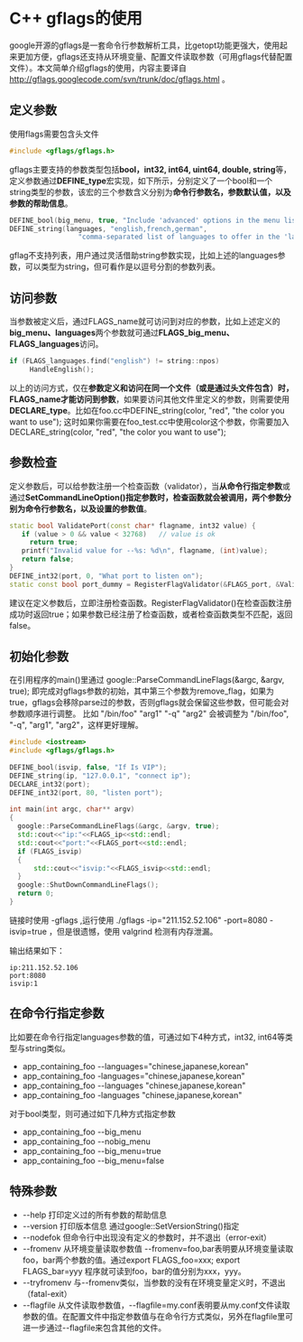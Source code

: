 # C++ gflags的使用

google开源的gflags是一套命令行参数解析工具，比getopt功能更强大，使用起来更加方便，gflags还支持从环境变量、配置文件读取参数（可用gflags代替配置文件）。本文简单介绍gflags的使用，内容主要译自 http://gflags.googlecode.com/svn/trunk/doc/gflags.html 。

## 定义参数

使用flags需要包含头文件 

```c++
#include <gflags/gflags.h>
```

gflags主要支持的参数类型包括**bool，int32, int64, uint64, double,  string**等，定义参数通过**DEFINE_type**宏实现，如下所示，分别定义了一个bool和一个string类型的参数，该宏的三个参数含义分别为**命令行参数名，参数默认值，以及参数的帮助信息**。

```c++
DEFINE_bool(big_menu, true, "Include 'advanced' options in the menu listing"); 
DEFINE_string(languages, "english,french,german", 
                 "comma-separated list of languages to offer in the 'lang' menu"); 
```

gflag不支持列表，用户通过灵活借助string参数实现，比如上述的languages参数，可以类型为string，但可看作是以逗号分割的参数列表。

## 访问参数 

当参数被定义后，通过FLAGS_name就可访问到对应的参数，比如上述定义的**big_menu、languages**两个参数就可通过**FLAGS_big_menu、FLAGS_languages**访问。

``` c++
if (FLAGS_languages.find("english") != string::npos) 
     HandleEnglish(); 
```

以上的访问方式，仅在**参数定义和访问在同一个文件（或是通过头文件包含）时，FLAGS_name才能访问到参数**，如果要访问其他文件里定义的参数，则需要使用**DECLARE_type**。比如在foo.cc中DEFINE_string(color, "red", "the color you want to use");  这时如果你需要在foo_test.cc中使用color这个参数，你需要加入DECLARE_string(color, "red", "the  color you want to use");

## 参数检查 

定义参数后，可以给参数注册一个检查函数（validator），当**从命令行指定参数**或通过**SetCommandLineOption()**指定参数时，检查函数就会被调用，两个参数分别为命令行参数名，以及设置的**参数值**。 

```c++
static bool ValidatePort(const char* flagname, int32 value) { 
   if (value > 0 && value < 32768)   // value is ok 
     return true; 
   printf("Invalid value for --%s: %d\n", flagname, (int)value); 
   return false; 
} 
DEFINE_int32(port, 0, "What port to listen on"); 
static const bool port_dummy = RegisterFlagValidator(&FLAGS_port, &ValidatePort); 
```

建议在定义参数后，立即注册检查函数。RegisterFlagValidator()在检查函数注册成功时返回true；如果参数已经注册了检查函数，或者检查函数类型不匹配，返回false。

## 初始化参数 

在引用程序的main()里通过 google::ParseCommandLineFlags(&argc, &argv,  true);  即完成对gflags参数的初始，其中第三个参数为remove_flag，如果为true，gflags会移除parse过的参数，否则gflags就会保留这些参数，但可能会对参数顺序进行调整。 比如 "/bin/foo" "arg1" "-q" "arg2" 会被调整为 "/bin/foo", "-q", "arg1",  "arg2"，这样更好理解。

```C++
#include <iostream>
#include <gflags/gflags.h>
 
DEFINE_bool(isvip, false, "If Is VIP");
DEFINE_string(ip, "127.0.0.1", "connect ip");
DECLARE_int32(port);
DEFINE_int32(port, 80, "listen port");
 
int main(int argc, char** argv)
{
  google::ParseCommandLineFlags(&argc, &argv, true);
  std::cout<<"ip:"<<FLAGS_ip<<std::endl;
  std::cout<<"port:"<<FLAGS_port<<std::endl;
  if (FLAGS_isvip)
  {
      std::cout<<"isvip:"<<FLAGS_isvip<<std::endl;
  }
  google::ShutDownCommandLineFlags();
  return 0;
}
```

链接时使用 -gflags ,运行使用 ./gflags -ip="211.152.52.106" -port=8080 -isvip=true ，但是很遗憾，使用 valgrind 检测有内存泄漏。

输出结果如下：

```
ip:211.152.52.106
port:8080
isvip:1
```

## 在命令行指定参数 

比如要在命令行指定languages参数的值，可通过如下4种方式，int32, int64等类型与string类似。

- app_containing_foo --languages="chinese,japanese,korean"
- app_containing_foo -languages="chinese,japanese,korean"
- app_containing_foo --languages "chinese,japanese,korean"
- app_containing_foo -languages "chinese,japanese,korean"

对于bool类型，则可通过如下几种方式指定参数

- app_containing_foo --big_menu
- app_containing_foo --nobig_menu
- app_containing_foo --big_menu=true
- app_containing_foo --big_menu=false

## 特殊参数

- --help 打印定义过的所有参数的帮助信息
- --version 打印版本信息 通过google::SetVersionString()指定
- --nodefok 但命令行中出现没有定义的参数时，并不退出（error-exit）
- --fromenv 从环境变量读取参数值 --fromenv=foo,bar表明要从环境变量读取foo，bar两个参数的值。通过export  FLAGS_foo=xxx; export FLAGS_bar=yyy 程序就可读到foo，bar的值分别为xxx，yyy。
- --tryfromenv 与--fromenv类似，当参数的没有在环境变量定义时，不退出（fatal-exit）
- --flagfile 从文件读取参数值，--flagfile=my.conf表明要从my.conf文件读取参数的值。在配置文件中指定参数值与在命令行方式类似，另外在flagfile里可进一步通过--flagfile来包含其他的文件。